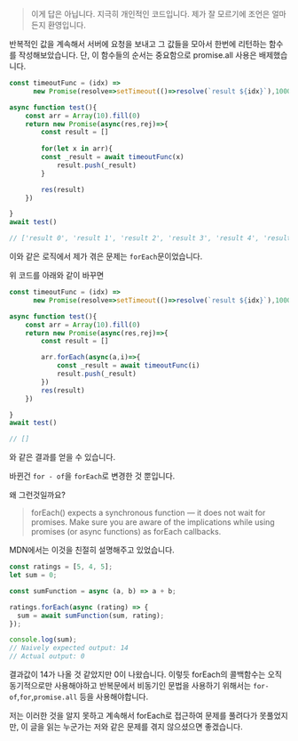 >이게 답은 아닙니다.지극히 개인적인 코드입니다.제가 잘 모르기에 조언은 얼마든지 환영입니다.반복적인 값을 계속해서 서버에 요청을 보내고 그 값들을 모아서 한번에 리턴하는 함수를 작성해보았습니다.단, 이 함수들의 순서는 중요함으로 promise.all 사용은 배제했습니다.```jsconst timeoutFunc = (idx) =>       new Promise(resolve=>setTimeout(()=>resolve(`result ${idx}`),1000))async function test(){  	const arr = Array(10).fill(0)    return new Promise(async(res,rej)=>{        const result = []                for(let x in arr){		const _result = await timeoutFunc(x)           	result.push(_result)    	}        res(result)    })}await test()// ['result 0', 'result 1', 'result 2', 'result 3', 'result 4', 'result 5', 'result 6', 'result 7', 'result 8', 'result 9']```이와 같은 로직에서 제가 겪은 문제는 `forEach`문이었습니다.위 코드를 아래와 같이 바꾸면```jsconst timeoutFunc = (idx) =>       new Promise(resolve=>setTimeout(()=>resolve(`result ${idx}`),1000))async function test(){  	const arr = Array(10).fill(0)    return new Promise(async(res,rej)=>{        const result = []      	arr.forEach(async(a,i)=>{        	const _result = await timeoutFunc(i)           	result.push(_result)        })        res(result)    })}await test()// []```와 같은 결과를 얻을 수 있습니다.바뀐건 `for - of`을 `forEach`로 변경한 것 뿐입니다.왜 그런것일까요?>forEach() expects a synchronous function — it does not wait for promises. Make sure you are aware of the implications while using promises (or async functions) as forEach callbacks.MDN에서는 이것을 친절히 설명해주고 있었습니다.```jsconst ratings = [5, 4, 5];let sum = 0;const sumFunction = async (a, b) => a + b;ratings.forEach(async (rating) => {  sum = await sumFunction(sum, rating);});console.log(sum);// Naively expected output: 14// Actual output: 0```결과값이 14가 나올 것 같았지만 0이 나왔습니다. 이렇듯 forEach의 콜백함수는 오직 동기적으로만 사용해야하고 반복문에서 비동기인 문법을 사용하기 위해서는 `for-of`,`for`,`promise.all` 등을 사용해야합니다.저는 이러한 것을 알지 못하고 계속해서 forEach로 접근하여 문제를 풀려다가 못풀었지만, 이 글을 읽는 누군가는 저와 같은 문제를 겪지 않으셨으면 좋겠습니다.